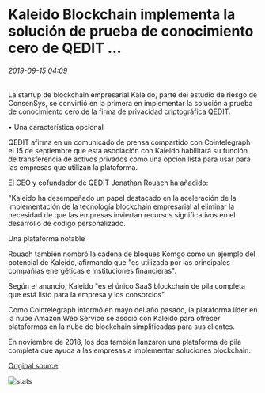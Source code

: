 # Kaleido Blockchain implementa la solución de prueba de conocimiento cero de QEDIT ...

###### 2019-09-15 04:09

La startup de blockchain empresarial Kaleido, parte del estudio de riesgo de ConsenSys, se convirtió en la primera en implementar la solución a prueba de conocimiento cero de la firma de privacidad criptográfica QEDIT.

• Una característica opcional

QEDIT afirma en un comunicado de prensa compartido con Cointelegraph el 15 de septiembre que esta asociación con Kaleido habilitará su función de transferencia de activos privados como una opción lista para usar para las empresas que utilizan la plataforma.

El CEO y cofundador de QEDIT Jonathan Rouach ha añadido:

"Kaleido ha desempeñado un papel destacado en la aceleración de la implementación de la tecnología blockchain empresarial al eliminar la necesidad de que las empresas inviertan recursos significativos en el desarrollo de código personalizado.

Una plataforma notable

Rouach también nombró la cadena de bloques Komgo como un ejemplo del potencial de Kaleido, afirmando que "es utilizada por las principales compañías energéticas e instituciones financieras".

Según el anuncio, Kaleido "es el único SaaS blockchain de pila completa que está listo para la empresa y los consorcios".

Como Cointelegraph informó en mayo del año pasado, la plataforma líder en la nube Amazon Web Service se asoció con Kaleido para ofrecer plataformas en la nube de blockchain simplificadas para sus clientes.

En noviembre de 2018, los dos también lanzaron una plataforma de pila completa que ayuda a las empresas a implementar soluciones blockchain.

[Original source](https://cointelegraph.com/news/kaleido-blockchain-implements-qedits-zero-knowledge-proof-solution)

![stats](https://c.statcounter.com/11760860/0/a89fa40b/1/ "stats")